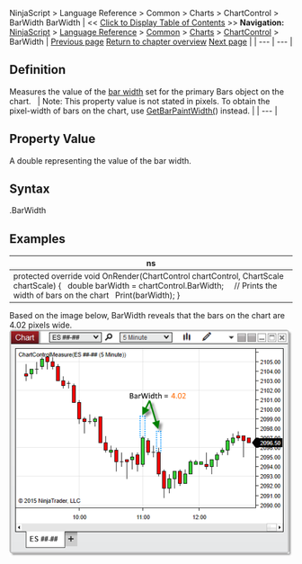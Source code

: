 ﻿
NinjaScript > Language Reference > Common > Charts > ChartControl > BarWidth
BarWidth
| << [Click to Display Table of Contents](chartcontrol_barwidth.md) >> **Navigation:**     [NinjaScript](ninjascript-1.md) > [Language Reference](language_reference_wip-1.md) > [Common](common-1.md) > [Charts](chart-1.md) > [ChartControl](chartcontrol-1.md) > BarWidth | [Previous page](chartcontrol_barsperiod-1.md) [Return to chapter overview](chartcontrol-1.md) [Next page](barwidtharray-1.md) |
| --- | --- |
## Definition
Measures the value of the [bar width](barwidth-1.md) set for the primary Bars object on the chart. 
 
| Note: This property value is not stated in pixels. To obtain the pixel-width of bars on the chart, use [GetBarPaintWidth(](chartcontrol_getbarpaintwidth-1.md)) instead. |
| --- |

## Property Value
A double representing the value of the bar width.
## 
## Syntax
<ChartControl>.BarWidth
## 
## Examples
| ns |
| --- |
| protected override void OnRender(ChartControl chartControl, ChartScale chartScale) {    double barWidth = chartControl.BarWidth;      // Prints the width of bars on the chart    Print(barWidth); } |

Based on the image below, BarWidth reveals that the bars on the chart are 4.02 pixels wide.
 
![ChartControl_BarWidth](chartcontrol_barwidth.png)

